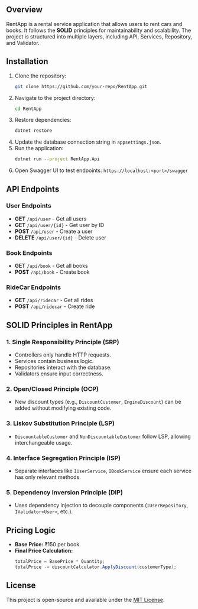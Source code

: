 ## Overview
RentApp is a rental service application that allows users to rent cars and books. It follows the **SOLID** principles for maintainability and scalability. The project is structured into multiple layers, including API, Services, Repository, and Validator.

## Installation
1. Clone the repository:
   ```sh
   git clone https://github.com/your-repo/RentApp.git
   ```
2. Navigate to the project directory:
   ```sh
   cd RentApp
   ```
3. Restore dependencies:
   ```sh
   dotnet restore
   ```
4. Update the database connection string in `appsettings.json`.
5. Run the application:
   ```sh
   dotnet run --project RentApp.Api
   ```
6. Open Swagger UI to test endpoints: `https://localhost:<port>/swagger`

## API Endpoints
### User Endpoints
- **GET** `/api/user` - Get all users
- **GET** `/api/user/{id}` - Get user by ID
- **POST** `/api/user` - Create a user
- **DELETE** `/api/user/{id}` - Delete user

### Book Endpoints
- **GET** `/api/book` - Get all books
- **POST** `/api/book` - Create book

### RideCar Endpoints
- **GET** `/api/ridecar` - Get all rides
- **POST** `/api/ridecar` - Create ride

## SOLID Principles in RentApp
### 1. **Single Responsibility Principle (SRP)**
- Controllers only handle HTTP requests.
- Services contain business logic.
- Repositories interact with the database.
- Validators ensure input correctness.

### 2. **Open/Closed Principle (OCP)**
- New discount types (e.g., `DiscountCustomer`, `EngineDiscount`) can be added without modifying existing code.

### 3. **Liskov Substitution Principle (LSP)**
- `DiscountableCustomer` and `NonDiscountableCustomer` follow LSP, allowing interchangeable usage.

### 4. **Interface Segregation Principle (ISP)**
- Separate interfaces like `IUserService`, `IBookService` ensure each service has only relevant methods.

### 5. **Dependency Inversion Principle (DIP)**
- Uses dependency injection to decouple components (`IUserRepository`, `IValidator<User>`, etc.).

## Pricing Logic
- **Base Price:** ₹150 per book.
- **Final Price Calculation:**
  ```csharp
  totalPrice = BasePrice * Quantity;
  totalPrice -= discountCalculator.ApplyDiscount(customerType);
  ```

## License
This project is open-source and available under the [MIT License](LICENSE).
